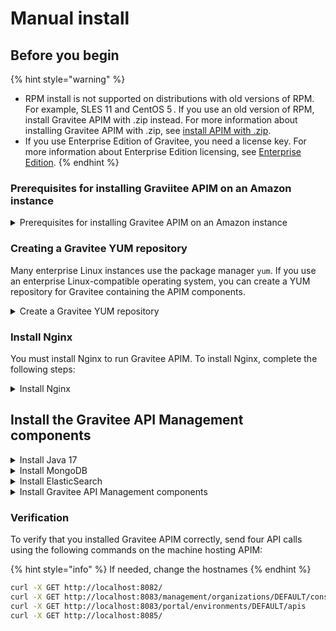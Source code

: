 # Manual install

## Before you begin

{% hint style="warning" %}
* RPM install is not supported on distributions with old versions of RPM. For example, SLES 11 and CentOS 5 . If you use an old version of RPM, install Gravitee APIM with .zip instead. For more information about installing Gravitee APIM with .zip, see [install APIM with .zip](../.zip.md).
* If you use Enterprise Edition of Gravitee, you need a license key. For more information about Enterprise Edition licensing, see [Enterprise Edition](../../overview/enterprise-edition.md).
{% endhint %}

### Prerequisites for installing Graviitee APIM on an Amazon instance

<details>

<summary>Prerequisites for installing Gravitee APIM on an Amazon instance</summary>

**NOTE:** Gravitee supports only the Amazon Linux 2 image.

You can run Gravitee APIM on Amazon EC2 instances. However, if you run Gravitee APIM on an Amazon instance, there are the following additional requirements:

* The EC2 instance type must be at least t2.medium.
* The root volume size must be at least 40GB.
* The security group must allow SSH connection to connect and install the Gravitee components.
* The security group must allow access to ports 8082, 8083, 8084, and 8085.

</details>

### Creating a Gravitee YUM repository

Many enterprise Linux instances use the package manager `yum`. If you use an enterprise Linux-compatible operating system, you can create a YUM repository for Gravitee containing the APIM components.

<details>

<summary>Create a Gravitee YUM repository</summary>

1. Create a file called `/etc/yum.repos.d/graviteeio.repo` using the following command:

```sh
sudo tee -a /etc/yum.repos.d/graviteeio.repo <<EOF
[graviteeio]
name=graviteeio
baseurl=https://packagecloud.io/graviteeio/rpms/el/7/\$basearch
gpgcheck=0
enabled=1
gpgkey=https://packagecloud.io/graviteeio/rpms/gpgkey
sslverify=1
sslcacert=/etc/pki/tls/certs/ca-bundle.crt
metadata_expire=300
EOF
```

2. Enable GPG signature handling by installing the following packages using the following command:

```sh
sudo yum install pygpgme yum-utils -y
```

3. Refresh the local cache using the following command:

{% code overflow="wrap" %}
```sh
sudo yum -q makecache -y --disablerepo='*' --enablerepo='graviteeio'
```
{% endcode %}

</details>

### Install Nginx

You must install Nginx to run Gravitee APIM. To install Nginx, complete the following steps:

<details>

<summary>Install Nginx</summary>

1. Install Nginx using the following YUM commands:

```bash
sudo yum install epel-release
sudo yum install nginx
```

**Note:** If you use an Amazon Linux, install Nginx using the following:

```sh
sudo amazon-linux-extras install nginx1
```

2. Enable Nginx using the following commands:

```bash
sudo systemctl daemon-reload
sudo systemctl enable nginx
```

3. Start Nginx using the following commands:

```sh
sudo systemctl start nginx
```

**Verification**

To verify that you installed Nginx correctly, verify that nginx is listening on port 80 using the following command:

```bash
sudo ss -lntp '( sport = 80 )'
```

**(Optional) Manually Adding Nginx Repository to YUM**

In some cases, you may need to manually add the Nginx repository to yum.

To manually add the Nginx repository to YUM, create a file called `/etc/yum.repos.d/nginx.repo` using the following command:

```sh
export OS_TYPE=rhel # types listed at https://nginx.org/packages/
sudo tee -a /etc/yum.repos.d/nginx.repo <<EOF
[nginx-stable]
name=nginx stable repo
baseurl=http://nginx.org/packages/$OS_TYPE/\$releasever/\$basearch/
gpgcheck=1
enabled=1
gpgkey=https://nginx.org/keys/nginx_signing.key
module_hotfixes=true
priority=9
EOF
```

The above commands to install and start Nginx will now run using this repository.

</details>

## Install the Gravitee API Management components

<details>

<summary>Install Java 17</summary>

To install Java 17, use either of the following commands depending on your Operating System:

* If you are running Gravitee APIM on an Amazon Linux, enable the repository that contains Java using the following command:

```sh
sudo amazon-linux-extras enable java-openjdk17
```

* If you are running APIM on any other Operating System, Install Java using the following the command:

```sh
sudo yum install java-17-openjdk -y
```

**Verification**

Verify that you installed Java correctly using the following command:

```sh
java -version
```

</details>

<details>

<summary>Install MongoDB</summary>

Gravitee API Management uses MongoDB as its default repository to store global configurations.

1. To install MongoDB, use the following command:

```sh
sudo yum install mongodb-org -y
```

2. Enable MongoDB using the following commands:

```sh
sudo systemctl daemon-reload
sudo systemctl enable mongod
```

3. Start MongoDB using the following command:

```sh
sudo systemctl start mongod
```

**Verification**

To verify that you installed MongoDB correctly, verify that there is a process listening on port 27017 using the following command:

```sh
sudo ss -lntp '( sport = 27017 )'
```

**Manually Adding MongoDB Repository to YUM**

In some cases, you may need to manually add the MongoDB repository to yum. To manually add MongoDB repository to YUM, create a file called `/etc/yum.repos.d/mongodb-org-7.0.repo` using the following command:

```sh
export OS_TYPE=redhat # Replace redhat with amazon as needed
case "`uname -i`" in
    x86_64|amd64)
        baseurl=https://repo.mongodb.org/yum/$OS_TYPE/2/mongodb-org/7.0/x86_64/;;
    aarch64)
        baseurl=https://repo.mongodb.org/yum/$OS_TYPE/2/mongodb-org/7.0/aarch64/;;
esac

sudo tee -a /etc/yum.repos.d/mongodb-org-7.0.repo <<EOF
[mongodb-org-7.0]
name=MongoDB Repository
baseurl=${baseurl}
gpgcheck=1
enabled=1
gpgkey=https://www.mongodb.org/static/pgp/server-7.0.asc
EOF
```

The above commands to install and start MongoDB will now run using this repository.

</details>

<details>

<summary>Install ElasticSearch</summary>

Gravitee API Management uses ElasticSearch as the default reporting and analytics repository.

1. To install ElasticSearch, use the following command:

```sh
sudo yum install --enablerepo=elasticsearch elasticsearch -y
sudo sed "0,/xpack.security.enabled:.*/s/xpack.security.enabled:.*/xpack.security.enabled: false/" -i /etc/elasticsearch/elasticsearch.yml
```

2. Enable ElasticSearch using the following command:

<pre class="language-sh"><code class="lang-sh"><strong>sudo systemctl daemon-reload
</strong><strong>sudo systemctl enable elasticsearch.service
</strong></code></pre>

3. Start ElasticSearch using the following command:

```sh
sudo systemctl start elasticsearch.service
```

**Verification**

To verify that you installed ElasticSearch correctly, verify that there is a process listening on port 9200 using the following command:

```sh
sudo ss -lntp '( sport = 9200 )'
```

**Manually Adding ElasticSearch Repository to YUM**

In some cases, you may need to manually add the ElasticSearch repository to yum.

To manually add ElasticSearch repository to YUM, create a file called `/etc/yum.repos.d/elasticsearch.repo` using the following command:

```sh
sudo tee -a /etc/yum.repos.d/elasticsearch.repo <<EOF
[elasticsearch]
name=Elasticsearch repository for 8.x packages
baseurl=https://artifacts.elastic.co/packages/8.x/yum
gpgcheck=1
gpgkey=https://artifacts.elastic.co/GPG-KEY-elasticsearch
enabled=1
autorefresh=1
type=rpm-md
EOF
```

The above commands to install and start ElasticSearch will now run using this repository.

</details>

<details>

<summary>Install Gravitee API Management components</summary>

Depending on your environment's configuration, you can install only the APIM components that you want for your environment.

1. You can install the components that you want for your environment by using any combination of the following commands:

```sh
sudo yum install -y graviteeio-apim-gateway-4x
sudo yum install -y graviteeio-apim-rest-api-4x
sudo yum install -y graviteeio-apim-management-ui-4x
sudo yum install -y graviteeio-apim-management-ui-4x
```

2. (Optional) For each component, you can configure that component to start automatically when the server loads. To configure the component to start automatically, use the following commands, replacing the component with the desired one:

```sh
export AUTOSTART_COMPONENT="graviteeio-apim-gateway-4x"
sudo systemctl daemon-reload
sudo systemctl enable $AUTOSTART_COMPONENT
```

The Management API log files are located in `/opt/graviteeio/apim/rest-api/logs/`. When `systemd` logging is enabled, the logging information is available using the `journalctl` commands. The same `journalctl` commands can be used for each APIM component.

To tail the journal, run the following command:

```sh
sudo journalctl -f
```

To list journal entries for the Management API service, run the following command:

```sh
sudo journalctl --unit graviteeio-apim-rest-api
```

To list journal entries for the Management API service starting from a given time, run the following command:

```sh
sudo journalctl --unit graviteeio-apim-rest-api --since  "2020-01-30 12:13:14"
```

</details>

### **Verification**

To verify that you installed Gravitee APIM correctly, send four API calls using the following commands on the machine hosting APIM:

{% hint style="info" %}
If needed, change the hostnames
{% endhint %}

```bash
curl -X GET http://localhost:8082/
curl -X GET http://localhost:8083/management/organizations/DEFAULT/console
curl -X GET http://localhost:8083/portal/environments/DEFAULT/apis
curl -X GET http://localhost:8085/
```
